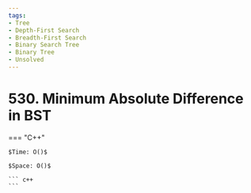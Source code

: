 ```yaml
---
tags:
- Tree
- Depth-First Search
- Breadth-First Search
- Binary Search Tree
- Binary Tree
- Unsolved
---
```



# 530. Minimum Absolute Difference in BST

=== "C++"

    $Time: O()$

    $Space: O()$

    ``` c++
    ```